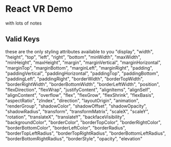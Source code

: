 # React VR Demo
with lots of notes 

## Valid Keys
these are the only styling attributes available to you
"display",
"width",
"height",
"top",
"left",
"right",
"bottom",
"minWidth",
"maxWidth",
"minHeight",
"maxHeight",
"margin",
"marginVertical",
"marginHorizontal",
"marginTop",
"marginBottom",
"marginLeft",
"marginRight",
"padding",
"paddingVertical",
"paddingHorizontal",
"paddingTop",
"paddingBottom",
"paddingLeft",
"paddingRight",
"borderWidth",
"borderTopWidth",
"borderRightWidth",
"borderBottomWidth",
"borderLeftWidth",
"position",
"flexDirection",
"flexWrap",
"justifyContent",
"alignItems",
"alignSelf",
"alignContent",
"overflow",
"flex",
"flexGrow",
"flexShrink",
"flexBasis",
"aspectRatio",
"zIndex",
"direction",
"layoutOrigin",
"animation",
"renderGroup",
"shadowColor",
"shadowOffset",
"shadowOpacity",
"shadowRadius",
"transform",
"transformMatrix",
"scaleX",
"scaleY",
"rotation",
"translateX",
"translateY",
"backfaceVisibility",
"backgroundColor",
"borderColor",
"borderTopColor",
"borderRightColor",
"borderBottomColor",
"borderLeftColor",
"borderRadius",
"borderTopLeftRadius",
"borderTopRightRadius",
"borderBottomLeftRadius",
"borderBottomRightRadius",
"borderStyle",
"opacity",
"elevation"